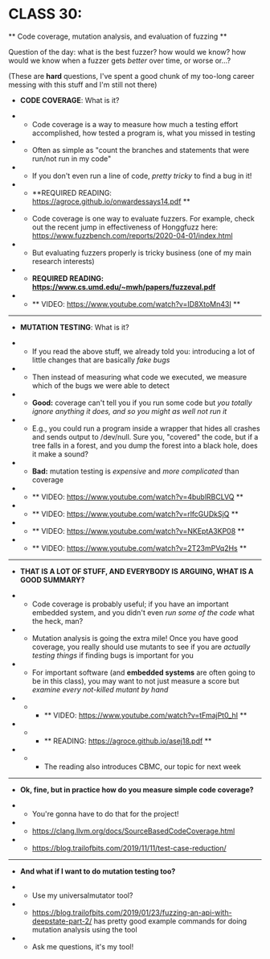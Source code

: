 # CLASS 30:

** Code coverage, mutation analysis, and evaluation of fuzzing **

Question of the day:  what is the best fuzzer?  how would we know?  how would we know when a fuzzer gets _better_ over time, or worse or...?

(These are **hard** questions, I've spent a good chunk of my too-long career messing with this stuff and I'm still not there)

* **CODE COVERAGE**: What is it?

* * Code coverage is a way to measure how much a testing effort accomplished, how tested a program is, what you missed in testing

* * Often as simple as "count the branches and statements that were run/not run in my code"

* * If you don't even run a line of code, _pretty tricky_ to find a bug in it!

* * **REQUIRED READING:  https://agroce.github.io/onwardessays14.pdf **

* * Code coverage is one way to evaluate fuzzers.  For example, check out the recent jump in effectiveness of Honggfuzz  here:  https://www.fuzzbench.com/reports/2020-04-01/index.html

* * But evaluating fuzzers properly is tricky business (one of my main research interests)

* * **REQUIRED READING:  https://www.cs.umd.edu/~mwh/papers/fuzzeval.pdf**

* * ** VIDEO: https://www.youtube.com/watch?v=ID8XtoMn43I **

-------------------------------------------------------------------

* **MUTATION TESTING**: What is it?

* * If you read the above stuff, we already told you:  introducing a lot of little changes that are basically _fake bugs_

* * Then instead of measuring what code we executed, we measure which of the bugs we were able to detect

* * **Good:**  coverage can't tell you if you run some code but _you totally ignore anything it does, and so you might as well not run it_

* * E.g., you could run a program inside a wrapper that hides all crashes and sends output to /dev/null.  Sure you, "covered" the code, but if a tree falls in a forest, and you dump the forest into a black hole, does it make a sound?

* * **Bad:** mutation testing is _expensive_ and _more complicated_ than coverage

* * ** VIDEO: https://www.youtube.com/watch?v=4bublRBCLVQ **

* * ** VIDEO: https://www.youtube.com/watch?v=rlfcGUDkSjQ **

* * ** VIDEO:  https://www.youtube.com/watch?v=NKEptA3KP08 **

* * ** VIDEO: https://www.youtube.com/watch?v=2T23mPVq2Hs **

-------------------------------------------------------------------

* **THAT IS A LOT OF STUFF, AND EVERYBODY IS ARGUING, WHAT IS A GOOD SUMMARY?**

* * Code coverage is probably useful; if you have an important embedded system, and you didn't even _run some of the code_ what the heck, man?

* * Mutation analysis is going the extra mile!  Once you have good coverage, you really should use mutants to see if you are _actually testing things_ if finding bugs is important for you

* * For important software (and **embedded systems** are often going to be in this class), you may want to not just measure a score but _examine every not-killed mutant by hand_

* * * ** VIDEO: https://www.youtube.com/watch?v=tFmajPt0_hI **

* * * ** READING: https://agroce.github.io/asej18.pdf **

* * * The reading also introduces CBMC, our topic for next week

-------------------------------------------------------------------

* **Ok, fine, but in practice how do you measure simple code coverage?**

* * You're gonna have to do that for the project!

* * https://clang.llvm.org/docs/SourceBasedCodeCoverage.html

* * https://blog.trailofbits.com/2019/11/11/test-case-reduction/

-------------------------------------------------------------------

* **And what if I want to do mutation testing too?**

* * Use my universalmutator tool?

* * https://blog.trailofbits.com/2019/01/23/fuzzing-an-api-with-deepstate-part-2/ has pretty good example commands for doing mutation analysis using the tool

* * Ask me questions, it's my tool!
